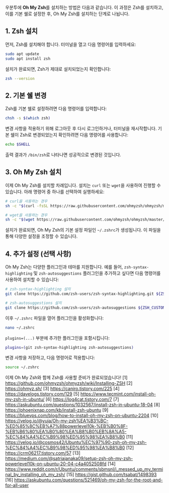 우분투에 **Oh My Zsh**를 설치하는 방법은 다음과 같습니다. 이 과정은 Zsh를 설치하고, 이를 기본 쉘로 설정한 후, Oh My Zsh를 설치하는 단계로 나뉩니다.

## **1. Zsh 설치**

먼저, Zsh를 설치해야 합니다. 터미널을 열고 다음 명령어를 입력하세요:

```bash
sudo apt update
sudo apt install zsh
```

설치가 완료되면, Zsh가 제대로 설치되었는지 확인합니다:

```bash
zsh --version
```

## **2. 기본 쉘 변경**

Zsh를 기본 쉘로 설정하려면 다음 명령어를 입력합니다:

```bash
chsh -s $(which zsh)
```

변경 사항을 적용하기 위해 로그아웃 후 다시 로그인하거나, 터미널을 재시작합니다. 기본 쉘이 Zsh로 변경되었는지 확인하려면 다음 명령어를 사용합니다:

```bash
echo $SHELL
```

출력 결과가 `/bin/zsh`로 나타나면 성공적으로 변경된 것입니다.

## **3. Oh My Zsh 설치**

이제 Oh My Zsh를 설치할 차례입니다. 설치는 `curl` 또는 `wget`을 사용하여 진행할 수 있습니다. 아래 명령어 중 하나를 선택하여 실행하세요:

```bash
# curl을 사용하는 경우
sh -c "$(curl -fsSL https://raw.githubusercontent.com/ohmyzsh/ohmyzsh/master/tools/install.sh)"

# wget을 사용하는 경우
sh -c "$(wget https://raw.githubusercontent.com/ohmyzsh/ohmyzsh/master/tools/install.sh -O -)"
```

설치가 완료되면, Oh My Zsh의 기본 설정 파일인 `~/.zshrc`가 생성됩니다. 이 파일을 통해 다양한 설정을 조정할 수 있습니다.

## **4. 추가 설정 (선택 사항)**

Oh My Zsh는 다양한 플러그인과 테마를 지원합니다. 예를 들어, `zsh-syntax-highlighting` 및 `zsh-autosuggestions` 플러그인을 추가하고 싶다면 다음 명령어를 사용하여 설치할 수 있습니다:

```bash
# zsh-syntax-highlighting 설치
git clone https://github.com/zsh-users/zsh-syntax-highlighting.git ${ZSH_CUSTOM:-~/.oh-my-zsh/custom}/plugins/zsh-syntax-highlighting

# zsh-autosuggestions 설치
git clone https://github.com/zsh-users/zsh-autosuggestions ${ZSH_CUSTOM:-~/.oh-my-zsh/custom}/plugins/zsh-autosuggestions
```

이후 `~/.zshrc` 파일을 열어 플러그인을 활성화합니다:

```bash
nano ~/.zshrc
```

`plugins=(...)` 부분에 추가한 플러그인을 포함시킵니다:

```bash
plugins=(git zsh-syntax-highlighting zsh-autosuggestions)
```

변경 사항을 저장하고, 다음 명령어로 적용합니다:

```bash
source ~/.zshrc
```

이제 Oh My Zsh와 함께 Zsh를 사용할 준비가 완료되었습니다!
[1] https://github.com/ohmyzsh/ohmyzsh/wiki/Installing-ZSH
[2] https://ohmyz.sh/
[3] https://caniro.tistory.com/225
[4] https://davelogs.tistory.com/129
[5] https://www.tecmint.com/install-oh-my-zsh-in-ubuntu/
[6] https://log4cat.tistory.com/7
[7] https://askubuntu.com/questions/1032567/install-zsh-in-ubuntu-18-04
[8] https://phoenixnap.com/kb/install-zsh-ubuntu
[9] https://bluevps.com/blog/how-to-install-oh-my-zsh-on-ubuntu-2204
[10] https://velog.io/@yuja/Oh-my-zsh%EA%B3%BC-%ED%85%8C%EB%A7%88powerlevel10k-%EB%B0%8F-%EB%B6%80%EA%B0%80%EA%B8%B0%EB%8A%A5-%EC%84%A4%EC%B9%98%ED%95%98%EA%B8%B0
[11] https://velog.io/@cosmos42/Ubuntu%EC%97%90-zsh-oh-my-zsh-%EC%84%A4%EC%B9%98%ED%95%98%EA%B8%B0
[12] https://crm06217.tistory.com/57
[13] https://medium.com/@satriajanaka09/setup-zsh-oh-my-zsh-powerlevel10k-on-ubuntu-20-04-c4a4052508fd
[14] https://www.reddit.com/r/Ubuntu/comments/sbmsnl/i_messed_up_my_terminal_by_installing_oh_my_zsh/
[15] https://gist.github.com/tsabat/1498393
[16] https://askubuntu.com/questions/521469/oh-my-zsh-for-the-root-and-for-all-user
